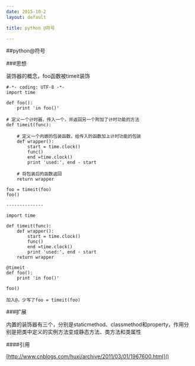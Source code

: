 ```yaml
---
date: 2015-10-2
layout: default

title: python @符号

---
```


##python@符号

###思想

装饰器的概念，foo函数被timeit装饰


	#-*- coding: UTF-8 -*-
	import time
	 
	def foo():
	    print 'in foo()'
	 
	# 定义一个计时器，传入一个，并返回另一个附加了计时功能的方法
	def timeit(func):
	     
	    # 定义一个内嵌的包装函数，给传入的函数加上计时功能的包装
	    def wrapper():
	        start = time.clock()
	        func()
	        end =time.clock()
	        print 'used:', end - start
	     
	    # 将包装后的函数返回
	    return wrapper
	 
	foo = timeit(foo)
	foo()
	
	--------------
	
	import time
	 
	def timeit(func):
	    def wrapper():
	        start = time.clock()
	        func()
	        end =time.clock()
	        print 'used:', end - start
	    return wrapper
	 
	@timeit
	def foo():
	    print 'in foo()'
	 
	foo()
	
	加入@，少写了foo = timeit(foo)

###扩展

内置的装饰器有三个，分别是staticmethod、classmethod和property，作用分别是把类中定义的实例方法变成静态方法、类方法和类属性



####引用

[http://www.cnblogs.com/huxi/archive/2011/03/01/1967600.html]()





